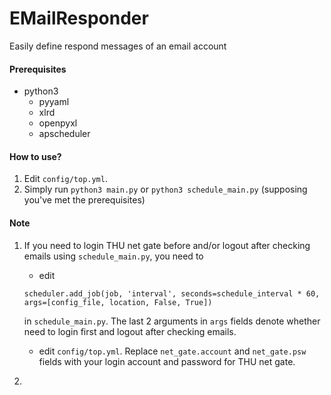 # EMailResponder
Easily define respond messages of an email account

#### Prerequisites

* python3
  * pyyaml
  * xlrd
  * openpyxl
  * apscheduler

#### How to use?

1. Edit `config/top.yml`.
2. Simply run `python3 main.py` or `python3 schedule_main.py` (supposing you've met the prerequisites)


#### Note

1. If you need to login THU net gate before and/or logout after checking emails using `schedule_main.py`, you need to

   * edit

   ```
   scheduler.add_job(job, 'interval', seconds=schedule_interval * 60, args=[config_file, location, False, True])
   ```

   in `schedule_main.py`. The last 2 arguments in `args` fields denote whether need to login first and logout after checking emails.

   * edit `config/top.yml`. Replace `net_gate.account` and `net_gate.psw` fields with your login account and password for THU net gate.

2. ​

   ​